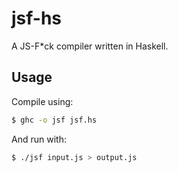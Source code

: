 # jsf-hs

A JS-F*ck compiler written in Haskell.

## Usage

Compile using:
```bash
$ ghc -o jsf jsf.hs
```

And run with:
```bash
$ ./jsf input.js > output.js
```
